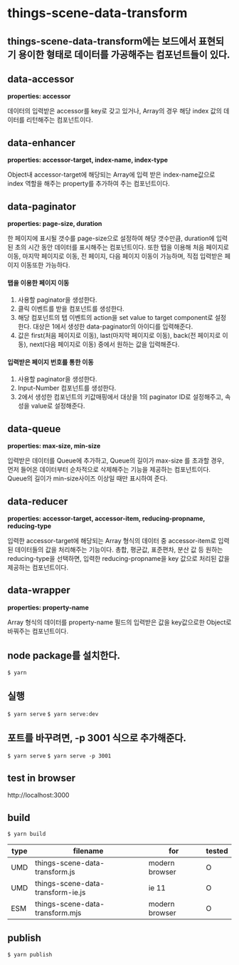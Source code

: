 # things-scene-data-transform

## things-scene-data-transform에는 보드에서 표현되기 용이한 형태로 데이터를 가공해주는 컴포넌트들이 있다.

## data-accessor

**properties: accessor**

데이터의 입력받은 accessor를 key로 갖고 있거나, Array의 경우 해당 index 값의 데이터를 리턴해주는 컴포넌트이다.

## data-enhancer

**properties: accessor-target, index-name, index-type**

Object내 accessor-target에 해당되는 Array에 입력 받은 index-name값으로 index 역할을 해주는 property를 추가하여 주는 컴포넌트이다.

## data-paginator

**properties: page-size, duration**

한 페이지에 표시될 갯수를 page-size으로 설정하여 해당 갯수만큼, duration에 입력된 초의 시간 동안 데이터를 표시해주는 컴포넌트이다. 또한 탭을 이용해 처음 페이지로 이동, 마지막 페이지로 이동, 전 페이지, 다음 페이지 이동이 가능하며, 직접 입력받은 페이지 이동또한 가능하다.

#### 탭을 이용한 페이지 이동

1. 사용할 paginator을 생성한다.
2. 클릭 이벤트를 받을 컴포넌트를 생성한다.
3. 해당 컴포넌트의 탭 이벤트의 action을 set value to target component로 설정한다. 대상은 1에서 생성한 data-paginator의 아이디를 입력해준다.
4. 값은 first(처음 페이지로 이동), last(마지막 페이지로 이동), back(전 페이지로 이동), next(다음 페이지로 이동) 중에서 원하는 값을 입력해준다.

#### 입력받은 페이지 번호를 통한 이동

1. 사용할 paginator을 생성한다.
2. Input-Number 컴포넌트를 생성한다.
3. 2에서 생성한 컴포넌트의 키값매핑에서 대상을 1의 paginator ID로 설정해주고, 속성을 value로 설정해준다.

## data-queue

**properties: max-size, min-size**

입력받은 데이터를 Queue에 추가하고, Queue의 길이가 max-size 를 초과할 경우, 먼저 들어온 데이터부터 순차적으로 삭제해주는 기능을 제공하는 컴포넌트이다. Queue의 길이가 min-size사이즈 이상일 때만 표시하여 준다.

## data-reducer

**properties: accessor-target, accessor-item, reducing-propname, reducing-type**

입력한 accessor-target에 해당되는 Array 형식의 데이터 중 accessor-item로 입력된 데이터들의 값을 처리해주는 기능이다. 총합, 평균값, 표준편차, 분산 값 등 원하는 reducing-type을 선택하면, 입력한 reducing-propname을 key 값으로 처리된 값을 제공하는 컴포넌트이다.

## data-wrapper

**properties: property-name**

Array 형식의 데이터를 property-name 필드의 입력받은 값을 key값으로한 Object로 바꿔주는 컴포넌트이다.

## node package를 설치한다.

`$ yarn`

## 실행

`$ yarn serve`
`$ yarn serve:dev`

## 포트를 바꾸려면, -p 3001 식으로 추가해준다.

`$ yarn serve`
`$ yarn serve -p 3001`

## test in browser

http://localhost:3000

## build

`$ yarn build`

| type | filename                          | for            | tested |
| ---- | --------------------------------- | -------------- | ------ |
| UMD  | things-scene-data-transform.js    | modern browser | O      |
| UMD  | things-scene-data-transform-ie.js | ie 11          | O      |
| ESM  | things-scene-data-transform.mjs   | modern browser | O      |

## publish

`$ yarn publish`
